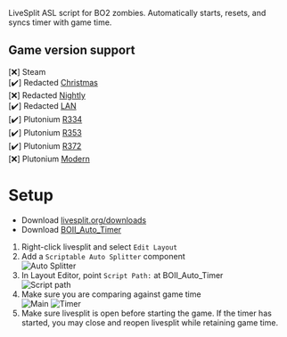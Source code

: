 LiveSplit ASL script for BO2 zombies. Automatically starts, resets, and syncs timer with game time.

## Game version support
  [❌] Steam  
  [✔️] Redacted [Christmas](https://mega.nz/file/81FixLzI#SL1KPd4LbVtILjRqpkltPCNC2ymHlfTHBZcZSEU5GFc)   
  [❌] Redacted [Nightly](https://mega.nz/file/19cgxRya#lUftBPHa61jI4mdj7flBKCjPEJfZ8zWK6jkv182zrYA)  
  [✔️] Redacted [LAN](https://mega.nz/file/EpUG2ZKY#1t0ZwhFRIyWa3LHmCysw4WQIFQlqgC-t7HHfVpewdSI)  
  [✔️] Plutonium [R334](https://mega.nz/file/JsNUgCrS#MbqlEgdl0Gn_L4mYvIVuq0ZiFnXdmDEMhC4aIM1h8QA)  
  [✔️] Plutonium [R353](https://mega.nz/file/p0MlWYCK#9A6lEer_nHJFuZx4LQYJKEj02QiB-bZHot7eMxqSNQc)  
  [✔️] Plutonium [R372](https://mega.nz/file/kslERZQa#dSGVNUBPLRXOfaTOWYFPU-_VvdC8fgvna9ybUo0LTjE)  
  [❌] Plutonium [Modern](https://plutonium.pw/)  
  
# Setup
* Download [livesplit.org/downloads](https://livesplit.org/downloads)
* Download [BOII_Auto_Timer](https://github.com/HuthTV/BO2-Zombies-Auto-Timer/archive/refs/heads/main.zip)

1. Right-click livesplit and select ```Edit Layout```    
2. Add a ```Scriptable Auto Splitter``` component  
![Auto Splitter](https://i.imgur.com/TzIDVto.png "Auto Splitter")
3. In Layout Editor, point ```Script Path:``` at BOII_Auto_Timer  
![Script path](https://i.imgur.com/YqhOWwj.png "Script path")
4. Make sure you are comparing against game time  
![Main](https://i.imgur.com/a8mMcs3.png "Main") ![Timer](https://i.imgur.com/SpyShYL.png "Timer")
5.  Make sure livesplit is open before starting the game. If the timer has started, you may close and reopen livesplit while retaining game time.
